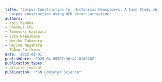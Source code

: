 ```yaml
---
title: 'Corpus Construction for Historical Newspapers: A Case Study on Public Meeting
  Corpus Construction Using OCR Error Correction'
authors:
- Koji Tanaka
- Chenhui Chu
- Tomoyuki Kajiwara
- Yuta Nakashima
- Noriko Takemura
- Hajime Nagahara
- Takao Fujikawa
date: '2022-01-01'
publishDate: '2025-04-05T07:36:42.010870Z'
publication_types:
- article-journal
publication: '*SN Computer Science*'
---
```

